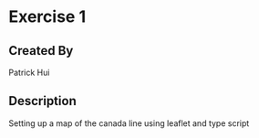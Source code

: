 # Exercise 1

## Created By
Patrick Hui

## Description
Setting up a map of the canada line using leaflet and type script